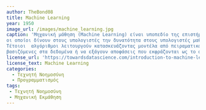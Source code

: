 ```yaml
---
author: TheBond08
title: Machine Learning
year: 1950
image_url: /images/machine_learning.jpg
caption: 'Μηχανική μάθηση (Machine Learning) είναι υποπεδίο της επιστήμης των υπολογιστών που αφορά την μελέτη και κατασκευή αλγορίθμων,
οι οποίοι δίνουν στους υπολογιστές την δυνατότητα στους υπολογιστές μαθαίνουν από τα δεδομένα και να κάνουν προβλέψεις με βάση αυτά.
Τέτοιοι  αλγόριθμοι λειτουργούν κατασκευάζοντας μοντέλα από πειραματικά δεδομένα, προκειμένου να κάνουν προβλέψεις 
βασιζόμενες στα δεδομένα ή να εξάγουν αποφάσεις που εκφράζονται ως το αποτέλεσμα.'
license_url: 'https://towardsdatascience.com/introduction-to-machine-learning-for-beginners-eed6024fdb08'
license_text: Machine Learning
categories:
  - Τεχνητή Νοημοσύνη
  - Προγραμματισμός
tags:
 - Τεχνητή Νοημοσύνη
 - Μηχανική Εκμάθηση
---
```

